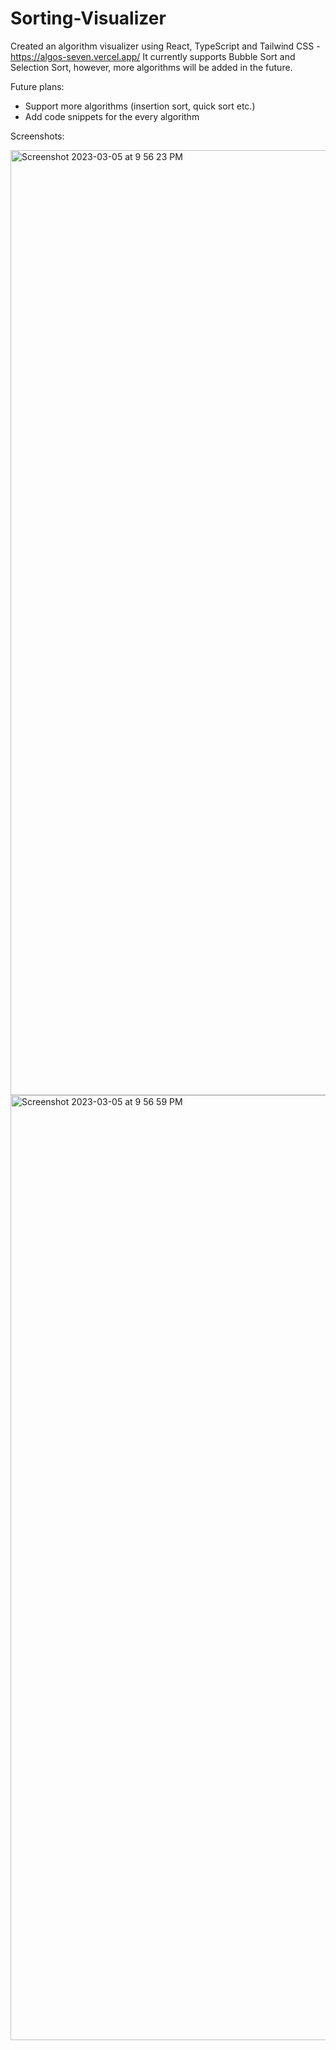 # Sorting-Visualizer

Created an algorithm visualizer using React, TypeScript and Tailwind CSS - https://algos-seven.vercel.app/
It currently supports Bubble Sort and Selection Sort, however, more algorithms will be added in the future.

Future plans:
- Support more algorithms (insertion sort, quick sort etc.)
- Add code snippets for the every algorithm


Screenshots:

<img width="1512" alt="Screenshot 2023-03-05 at 9 56 23 PM" src="https://user-images.githubusercontent.com/59986120/223009182-0d8ef9d1-c698-4e62-89cc-0eb0d6fa7652.png">

<img width="1512" alt="Screenshot 2023-03-05 at 9 56 59 PM" src="https://user-images.githubusercontent.com/59986120/223009190-416a66de-b095-4767-8fb9-fcb11cdb880b.png">
